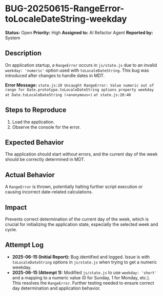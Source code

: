 # BUG-20250615-RangeError-toLocaleDateString-weekday

**Status:** Open
**Priority:** High
**Assigned to:** AI Refactor Agent
**Reported by:** System

## Description

On application startup, a `RangeError` occurs in `js/state.js` due to an invalid `weekday: 'numeric'` option used with `toLocaleDateString`. This bug was introduced after changes to handle dates in MDT.

**Error Message:**
`state.js:20 Uncaught RangeError: Value numeric out of range for Date.prototype.toLocaleDateString options property weekday`
    `at Date.toLocaleDateString (<anonymous>)`
    `at state.js:20:40`

## Steps to Reproduce

1. Load the application.
2. Observe the console for the error.

## Expected Behavior

The application should start without errors, and the current day of the week should be correctly determined in MDT.

## Actual Behavior

A `RangeError` is thrown, potentially halting further script execution or causing incorrect date-related calculations.

## Impact

Prevents correct determination of the current day of the week, which is crucial for initializing the application state, especially the selected week and cycle.

## Attempt Log

- **2025-06-15 (Initial Report):** Bug identified and logged. Issue is with `toLocaleDateString` options in `js/state.js` when trying to get a numeric weekday.
- **2025-06-15 (Attempt 1):** Modified `js/state.js` to use `weekday: 'short'` and a mapping to a numeric value (0 for Sunday, 1 for Monday, etc.). This resolves the `RangeError`. Further testing needed to ensure correct day determination and application behavior.
